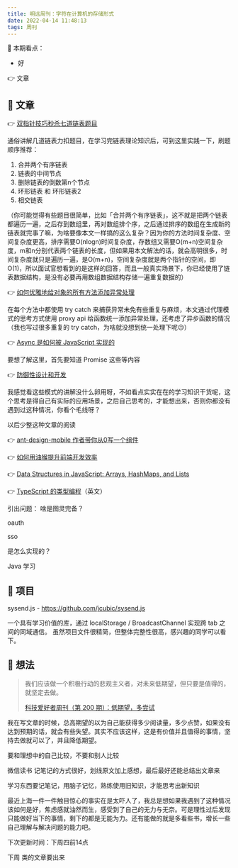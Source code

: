 ```yaml
---
title: 明远周刊：字符在计算机的存储形式
date: 2022-04-14 11:48:13
tags: 周刊
---
```








👀 本期看点：

- 好



👉 文章





## 📃 文章

👉 [双指针技巧秒杀七道链表题目](https://labuladong.gitee.io/algo/2/18/17/)

通俗讲解几道链表力扣题目，在学习完链表理论知识后，可到这里实践一下，刷题顺序推荐：

1. 合并两个有序链表
2. 链表的中间节点
3. 删除链表的倒数第n个节点
4. 环形链表 和 环形链表2
5. 相交链表

（你可能觉得有些题目很简单，比如「合并两个有序链表」，这不就是把两个链表都遍历一遍，之后存到数组里，再对数组排个序，之后通过排序的数组在生成新的链表就完事了嘛，为啥要像本文一样搞的这么复杂？因为你的方法时间复杂度、空间复杂度更高，排序需要O(nlogn)时间复杂度，存数组又需要O(m+n)空间复杂度，m和n分别代表两个链表的长度，但如果用本文解法的话，就会高明很多，时间复杂度就只是遍历一遍，是O(m+n)，空间复杂度就是两个指针的空间，即O(1)，所以面试官想看到的是这样的回答，而且一般真实场景下，你已经使用了链表数据结构，是没有必要再用数组数据结构存储一遍重复数据的）

👉 [如何优雅地给对象的所有方法添加异常处理](https://mp.weixin.qq.com/s/hehUH9HL6unaLWq3LzQxNg)

在每个方法中都使用 try catch 来捕获异常未免有些重复与麻烦，本文通过代理模式的思考方式使用 proxy api 给函数统一添加异常处理，还考虑了异步函数的情况（我也写过很多重复的 try catch，为啥就没想到统一处理下呢😥）

👉 [Async 是如何被 JavaScript 实现的](https://juejin.cn/post/7069317318332907550)

要想了解这里，首先要知道 Promise 这些等内容

👉 [防御性设计和开发](https://mp.weixin.qq.com/s/G4pME9xFHdWnFckgytnofQ)

我感觉看这些模式的讲解没什么卵用呀，不如看点实实在在的学习知识干货呢，这个思考是得自己有实际的应用场景，之后自己思考的，才能想出来，否则你都没有遇到过这种情况，你看个毛线呀？

以后少整这种文章的阅读

👉 [ant-design-mobile 作者带你从0写一个组件](https://mp.weixin.qq.com/s/90kKZsdBmeU8C1FFJibDSA)



👉 [如何用油猴提升前端开发效率](https://juejin.cn/post/7075237968205578277)



👉 [Data Structures in JavaScript: Arrays, HashMaps, and Lists](https://adrianmejia.com/data-structures-time-complexity-for-beginners-arrays-hashmaps-linked-lists-stacks-queues-tutorial/)



👉 [TypeScript 的类型编程](https://www.zhenghao.io/posts/type-programming)（英文）

引出问题： 啥是图灵完备？



oauth

sso

是怎么实现的？



Java 学习



## 💼 项目


sysend.js - https://github.com/jcubic/sysend.js

一个具有学习价值的库，通过 localStorage / BroadcastChannel 实现跨 tab 之间的同域通信。
虽然项目文件很精简，但整体完整性很高，感兴趣的同学可以看下。



## 🤔 想法

> 我们应该做一个积极行动的悲观主义者，对未来低期望，但只要是值得的，就坚定去做。
>
> [科技爱好者周刊（第 200 期）：低期望，多尝试](https://www.ruanyifeng.com/blog/2022/03/weekly-issue-200.html)

我在写文章的时候，总高期望的以为自己能获得多少阅读量，多少点赞，如果没有达到预期的话，就会有些失望。其实不应该这样，这是有价值并且值得的事情，坚持去做就可以了，并且降低期望。



要和理想中的自己比较，不要和别人比较



微信读书 记笔记的方式很好，划线原文加上感想，最后最好还能总结出文章来



学习东西要记笔记，用脑子记忆，熟练使用旧知识，才能思考出新知识



最近上海一件一件触目惊心的事实在是太吓人了，我总是想如果我遇到了这种情况该如何是好，焦虑感就油然而生，感受到了自己的无力与无奈。可是理性过后发现只能做好当下的事情，剩下的都是无能为力。还有能做的就是多看些书，增长一些自己理解与解决问题的能力吧。



下次更新时间：下周四前14点

下周 类的文章要出来

